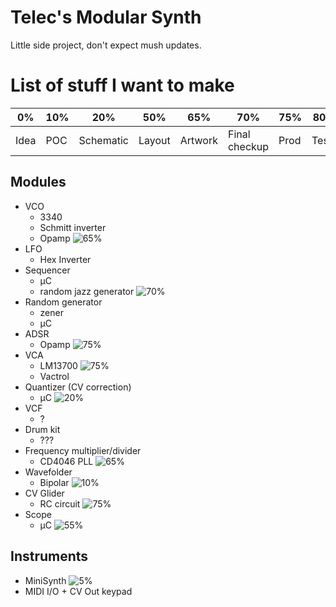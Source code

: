 # Telec's Modular Synth

Little side project, don't expect mush updates.

# List of stuff I want to make

| 0%   | 10% | 20%       | 50%    | 65%     | 70%           | 75%  | 80%   | 100% |
|----- |---- |---------- |------- |-------- |-------------- |----- |------ |----- |
| Idea | POC | Schematic | Layout | Artwork | Final checkup | Prod | Tests | Done |

## Modules

* VCO
	- 3340
	- Schmitt inverter
	- Opamp ![65%](https://progress-bar.dev/75)
* LFO
	- Hex Inverter
* Sequencer
	- µC
	- random jazz generator ![70%](https://progress-bar.dev/70)
* Random generator
	- zener
	- µC
* ADSR
	- Opamp ![75%](https://progress-bar.dev/75)
* VCA
	- LM13700 ![75%](https://progress-bar.dev/75)
	- Vactrol
* Quantizer (CV correction)
	- µC ![20%](https://progress-bar.dev/20)
* VCF
	- ?
* Drum kit
	- ???
* Frequency multiplier/divider
	- CD4046 PLL ![65%](https://progress-bar.dev/75)
* Wavefolder
	- Bipolar ![10%](https://progress-bar.dev/10)
* CV Glider
	- RC circuit ![75%](https://progress-bar.dev/75)
* Scope
	- µC ![55%](https://progress-bar.dev/55)

## Instruments

* MiniSynth ![5%](https://progress-bar.dev/5)
* MIDI I/O + CV Out keypad
